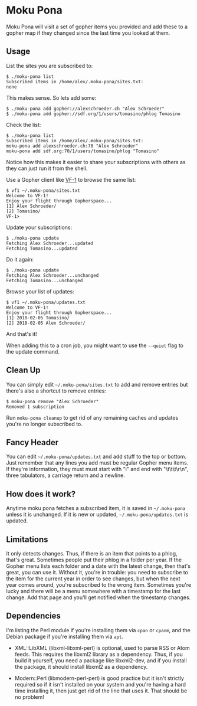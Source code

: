 # Moku Pona

Moku Pona will visit a set of gopher items you provided and add these
to a gopher map if they changed since the last time you looked at
them.

## Usage

List the sites you are subscribed to:

```
$ ./moku-pona list
Subscribed items in /home/alex/.moku-pona/sites.txt:
none
```

This makes sense. So lets add some:

```
$ ./moku-pona add gopher://alexschroeder.ch "Alex Schroeder"
$ ./moku-pona add gopher://sdf.org/1/users/tomasino/phlog Tomasino
```

Check the list:

```
$ ./moku-pona list
Subscribed items in /home/alex/.moku-pona/sites.txt:
moku-pona add alexschroeder.ch:70 "Alex Schroeder"
moku-pona add sdf.org:70/1/users/tomasino/phlog "Tomasino"
```

Notice how this makes it easier to share your subscriptions with
others as they can just run it from the shell.

Use a Gopher client like [VF-1](https://github.com/solderpunk/VF-1) to
browse the same list:

```
$ vf1 ~/.moku-pona/sites.txt 
Welcome to VF-1!
Enjoy your flight through Gopherspace...
[1] Alex Schroeder/
[2] Tomasino/
VF-1> 
```

Update your subscriptions:

```
$ ./moku-pona update
Fetching Alex Schroeder...updated
Fetching Tomasino...updated
```

Do it again:

```
$ ./moku-pona update
Fetching Alex Schroeder...unchanged
Fetching Tomasino...unchanged
```

Browse your list of updates:

```
$ vf1 ~/.moku-pona/updates.txt 
Welcome to VF-1!
Enjoy your flight through Gopherspace...
[1] 2018-02-05 Tomasino/
[2] 2018-02-05 Alex Schroeder/
```

And that's it!

When adding this to a cron job, you might want to use the `--quiet`
flag to the update command.

## Clean Up

You can simply edit `~/.moku-pona/sites.txt` to add and remove entries
but there's also a shortcut to remove entries:

```
$ moku-pona remove "Alex Schroeder"
Removed 1 subscription
```

Run `moku-pona cleanup` to get rid of any remaining caches and updates
you're no longer subscribed to.

## Fancy Header

You can edit `~/.moku-pona/updates.txt` and add stuff to the top or
bottom. Just remember that any lines you add must be regular Gopher
menu items. If they're information, they must must start with "i" and
end with "\t\t\t\r\n", three tabulators, a carriage return and a
newline.

## How does it work?

Anytime moku pona fetches a subscribed item, it is saved in
`~/.moku-pona` unless it is unchanged. If it is new or updated,
`~/.moku-pona/updates.txt` is updated.

## Limitations

It only detects changes. Thus, if there is an item that points to a
phlog, that's great. Sometimes people put their phlog in a folder per
year. If the Gopher menu lists each folder and a date with the latest
change, then that's great, you can use it. Without it, you're in
trouble: you need to subscribe to the item for the current year in
order to see changes, but when the next year comes around, you're
subscribed to the wrong item. Sometimes you're lucky and there will be
a menu somewhere with a timestamp for the last change. Add that page
and you'll get notified when the timestamp changes.

## Dependencies

I'm listing the Perl module if you're installing them via `cpan` or
`cpanm`, and the Debian package if you're installing them via `apt`.

* XML::LibXML (libxml-libxml-perl) is optional, used to parse RSS or
  Atom feeds. This requires the libxml2 library as a dependency. Thus,
  if you build it yourself, you need a package like libxml2-dev, and
  if you install the package, it should install libxml2 as a
  dependency.

* Modern::Perl (libmodern-perl-perl) is good practice but it isn't
  strictly required so if it isn't installed on your system and you're
  having a hard time installing it, then just get rid of the line that
  uses it. That should be no problem!
